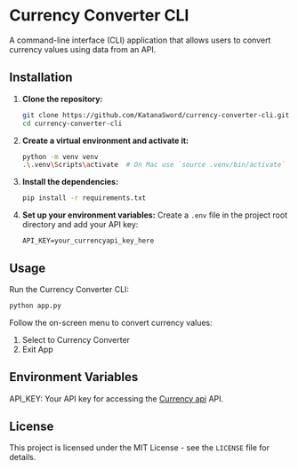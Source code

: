# Currency Converter CLI

A command-line interface (CLI) application that allows users to convert currency values using data from an API.

## Installation

1. **Clone the repository:**

   ```sh
   git clone https://github.com/KatanaSword/currency-converter-cli.git
   cd currency-converter-cli
   ```

2. **Create a virtual environment and activate it:**

   ```sh
   python -m venv venv
   .\.venv\Scripts\activate  # On Mac use `source .venv/bin/activate`
   ```

3. **Install the dependencies:**

   ```sh
   pip install -r requirements.txt
   ```

4. **Set up your environment variables:**
   Create a `.env` file in the project root directory and add your API key:
   ```
   API_KEY=your_currencyapi_key_here
   ```

## Usage

Run the Currency Converter CLI:

```sh
python app.py
```

Follow the on-screen menu to convert currency values:

1. Select to Currency Converter
2. Exit App

## Environment Variables

API_KEY: Your API key for accessing the [Currency api](https://currencyapi.com/) API.

## License

This project is licensed under the MIT License - see the `LICENSE` file for details.
